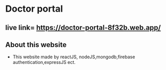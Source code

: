 # Doctor portal

## live link= https://doctor-portal-8f32b.web.app/

## About this website

- This website made by reactJS, nodeJS,mongodb,firebase authentication,expressJS ect.
